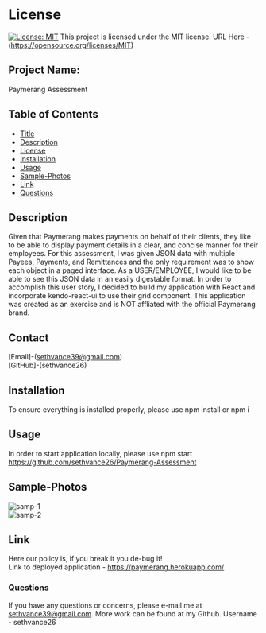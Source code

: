 

# License
[![License: MIT](https://img.shields.io/badge/License-MIT-yellow.svg)](https://opensource.org/licenses/MIT)
  This project is licensed under the MIT license. URL Here - (https://opensource.org/licenses/MIT)
## Project Name:
Paymerang Assessment

## Table of Contents
- [Title](#Project-Name)
- [Description](#Description)
- [License](#License)
- [Installation](#Installation)
- [Usage](#Usage)
- [Sample-Photos](#Sample-Photos)
- [Link](#Link)
- [Questions](#Questions)

## Description
Given that Paymerang makes payments on behalf of their clients, they like to be able to display payment details in a clear, and concise manner for their employees. For this assessment, I was given JSON data with multiple Payees, Payments, and Remittances and the only requirement was to show each object in a paged interface. As a USER/EMPLOYEE, I would like to be able to see this JSON data in an easily digestable format.  In order to accomplish this user story, I decided to build my application with React and incorporate kendo-react-ui to use their grid component. This application was created as an exercise and is NOT affliated with the official Paymerang brand.

## Contact
[Email]-(sethvance39@gmail.com)
<br>
[GitHub]-(sethvance26)


## Installation
To ensure everything is installed properly, please use npm install or npm i

## Usage
In order to start application locally, please use npm start
<br>
https://github.com/sethvance26/Paymerang-Assessment

## Sample-Photos
![samp-1](https://user-images.githubusercontent.com/76290048/128136598-8488e27d-6b12-4ea4-ba60-e7eac7b5e315.PNG)
<br>
![samp-2](https://user-images.githubusercontent.com/76290048/128137089-d22b821c-f9d4-4f63-9800-616f0e57e6d3.PNG)


## Link
Here our policy is, if you break it you de-bug it!
<br>
Link to deployed application - https://paymerang.herokuapp.com/

### Questions
If you have any questions or concerns, please e-mail me at sethvance39@gmail.com. More work can be found at my Github. Username -  sethvance26 
